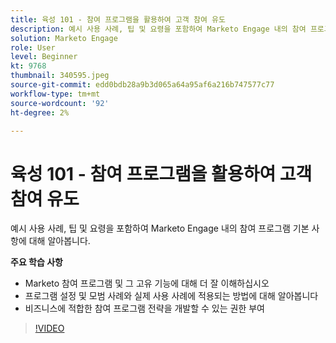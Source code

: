 ```yaml
---
title: 육성 101 - 참여 프로그램을 활용하여 고객 참여 유도
description: 예시 사용 사례, 팁 및 요령을 포함하여 Marketo Engage 내의 참여 프로그램 기본 사항에 대해 알아봅니다.
solution: Marketo Engage
role: User
level: Beginner
kt: 9768
thumbnail: 340595.jpeg
source-git-commit: edd0bdb28a9b3d065a64a95af6a216b747577c77
workflow-type: tm+mt
source-wordcount: '92'
ht-degree: 2%

---
```


# 육성 101 - 참여 프로그램을 활용하여 고객 참여 유도

예시 사용 사례, 팁 및 요령을 포함하여 Marketo Engage 내의 참여 프로그램 기본 사항에 대해 알아봅니다.

**주요 학습 사항**

* Marketo 참여 프로그램 및 그 고유 기능에 대해 더 잘 이해하십시오
* 프로그램 설정 및 모범 사례와 실제 사용 사례에 적용되는 방법에 대해 알아봅니다
* 비즈니스에 적합한 참여 프로그램 전략을 개발할 수 있는 권한 부여

>[!VIDEO](https://video.tv.adobe.com/v/340595/?quality=12&learn=on)
